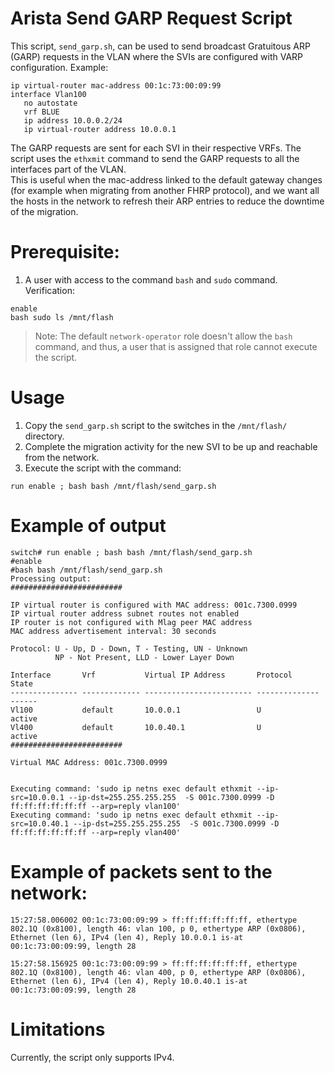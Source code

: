 # Arista Send GARP Request Script
This script, `send_garp.sh`, can be used to send broadcast Gratuitous ARP (GARP) requests in the VLAN where the SVIs are configured with VARP configuration. 
Example: 
```
ip virtual-router mac-address 00:1c:73:00:09:99
interface Vlan100
   no autostate
   vrf BLUE
   ip address 10.0.0.2/24
   ip virtual-router address 10.0.0.1
```
The GARP requests are sent for each SVI in their respective VRFs. The script uses the `ethxmit` command to send the GARP requests to all the interfaces part of the VLAN.  
This is useful when the mac-address linked to the default gateway changes (for example when migrating from another FHRP protocol), and we want all the hosts in the network to refresh their ARP entries to reduce the downtime of the migration.

# Prerequisite: 
1. A user with access to the command `bash` and `sudo` command.  
Verification: 
```
enable
bash sudo ls /mnt/flash
```
> Note: The default `network-operator` role doesn't allow the `bash` command, and thus, a user that is assigned that role cannot execute the script.  

# Usage
1. Copy the `send_garp.sh` script to the switches in the `/mnt/flash/` directory.
2. Complete the migration activity for the new SVI to be up and reachable from the network.
3. Execute the script with the command:
```
run enable ; bash bash /mnt/flash/send_garp.sh
```

# Example of output
```
switch# run enable ; bash bash /mnt/flash/send_garp.sh
#enable
#bash bash /mnt/flash/send_garp.sh
Processing output: 
######################### 
 
IP virtual router is configured with MAC address: 001c.7300.0999
IP virtual router address subnet routes not enabled
IP router is not configured with Mlag peer MAC address
MAC address advertisement interval: 30 seconds

Protocol: U - Up, D - Down, T - Testing, UN - Unknown
          NP - Not Present, LLD - Lower Layer Down

Interface       Vrf           Virtual IP Address       Protocol       State 
--------------- ------------- ------------------------ -------------- ------
Vl100           default       10.0.0.1                 U              active
Vl400           default       10.0.40.1                U              active 
#########################

Virtual MAC Address: 001c.7300.0999 
 

Executing command: 'sudo ip netns exec default ethxmit --ip-src=10.0.0.1 --ip-dst=255.255.255.255  -S 001c.7300.0999 -D ff:ff:ff:ff:ff:ff --arp=reply vlan100'
Executing command: 'sudo ip netns exec default ethxmit --ip-src=10.0.40.1 --ip-dst=255.255.255.255  -S 001c.7300.0999 -D ff:ff:ff:ff:ff:ff --arp=reply vlan400'

```

# Example of packets sent to the network: 
```
15:27:58.006002 00:1c:73:00:09:99 > ff:ff:ff:ff:ff:ff, ethertype 802.1Q (0x8100), length 46: vlan 100, p 0, ethertype ARP (0x0806), Ethernet (len 6), IPv4 (len 4), Reply 10.0.0.1 is-at 00:1c:73:00:09:99, length 28

15:27:58.156925 00:1c:73:00:09:99 > ff:ff:ff:ff:ff:ff, ethertype 802.1Q (0x8100), length 46: vlan 400, p 0, ethertype ARP (0x0806), Ethernet (len 6), IPv4 (len 4), Reply 10.0.40.1 is-at 00:1c:73:00:09:99, length 28
```

# Limitations
Currently, the script only supports IPv4.

